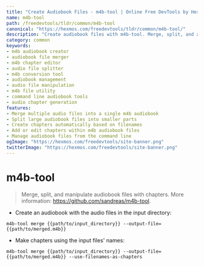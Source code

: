 ```yaml
---
title: "Create Audiobook Files - m4b-tool | Online Free DevTools by Hexmos"
name: m4b-tool
path: /freedevtools/tldr/common/m4b-tool
canonical: "https://hexmos.com/freedevtools/tldr/common/m4b-tool/"
description: "Create audiobook files with m4b-tool. Merge, split, and add chapters to audio files. Free online tool, no registration required."
category: common
keywords:
- m4b audiobook creator
- audiobook file merger
- m4b chapter editor
- audio file splitter
- m4b conversion tool
- audiobook management
- audio file manipulation
- m4b file utility
- command line audiobook tools
- audio chapter generation
features:
- Merge multiple audio files into a single m4b audiobook
- Split large audiobook files into smaller parts
- Create chapters automatically based on filenames
- Add or edit chapters within m4b audiobook files
- Manage audiobook files from the command line
ogImage: "https://hexmos.com/freedevtools/site-banner.png"
twitterImage: "https://hexmos.com/freedevtools/site-banner.png"
---
```


# m4b-tool

> Merge, split, and manipulate audiobook files with chapters.
> More information: <https://github.com/sandreas/m4b-tool>.

- Create an audiobook with the audio files in the input directory:

`m4b-tool merge {{path/to/input_directory}} --output-file={{path/to/merged.m4b}}`

- Make chapters using the input files' names:

`m4b-tool merge {{path/to/input_directory}} --output-file={{path/to/merged.m4b}} --use-filenames-as-chapters`
